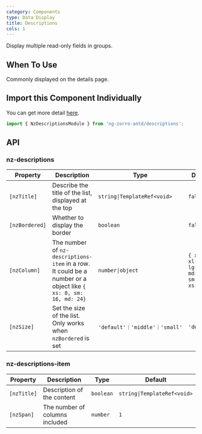 ```yaml
---
category: Components
type: Data Display
title: Descriptions
cols: 1
---
```


Display multiple read-only fields in groups.

## When To Use

Commonly displayed on the details page.

## Import this Component Individually

You can get more detail [here](/docs/getting-started/en#import-a-component-individually).

```ts
import { NzDescriptionsModule } from 'ng-zorro-antd/descriptions';
```

## API

### nz-descriptions

| Property | Description | Type | Default |
| -------- | ----------- | ---- | ------- |
| `[nzTitle]` | Describe the title of the list, displayed at the top | `string\|TemplateRef<void>` | `false` |
| `[nzBordered]` | Whether to display the border | `boolean` | `false` |
| `[nzColumn]` | The number of `nz-descriptions-item` in a row. It could be a number or a object like `{ xs: 8, sm: 16, md: 24}` | `number\|object` | `{ xxl: 3, xl: 3, lg: 3, md: 3, sm: 2, xs: 1 }` |
| `[nzSize]` | Set the size of the list. Only works when `nzBordered` is set | `'default'｜'middle'｜'small'` | `'default'` |

### nz-descriptions-item

| Property | Description | Type | Default |
| -------- | ----------- | ---- | ------- |
| `[nzTitle]` | Description of the content | `boolean` | `string\|TemplateRef<void>` |
| `[nzSpan]` | The number of columns included | `number` | `1` |
